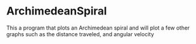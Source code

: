# ArchimedeanSpiral
This a program that plots an Archimedean spiral and will plot a few other graphs such as the distance traveled, and angular velocity
